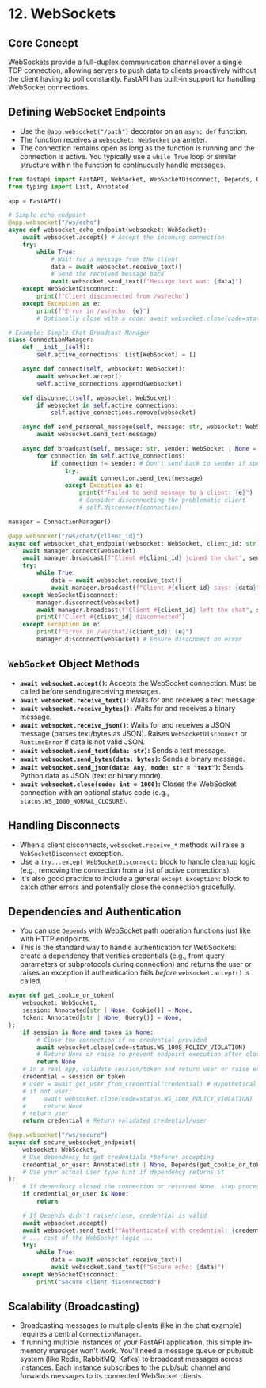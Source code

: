 # 12. WebSockets

## Core Concept

WebSockets provide a full-duplex communication channel over a single TCP connection, allowing servers to push data to clients proactively without the client having to poll constantly. FastAPI has built-in support for handling WebSocket connections.

## Defining WebSocket Endpoints

-   Use the `@app.websocket("/path")` decorator on an `async def` function.
-   The function receives a `websocket: WebSocket` parameter.
-   The connection remains open as long as the function is running and the connection is active. You typically use a `while True` loop or similar structure within the function to continuously handle messages.

```python
from fastapi import FastAPI, WebSocket, WebSocketDisconnect, Depends, Query, Cookie, status
from typing import List, Annotated

app = FastAPI()

# Simple echo endpoint
@app.websocket("/ws/echo")
async def websocket_echo_endpoint(websocket: WebSocket):
    await websocket.accept() # Accept the incoming connection
    try:
        while True:
            # Wait for a message from the client
            data = await websocket.receive_text()
            # Send the received message back
            await websocket.send_text(f"Message text was: {data}")
    except WebSocketDisconnect:
        print(f"Client disconnected from /ws/echo")
    except Exception as e:
        print(f"Error in /ws/echo: {e}")
        # Optionally close with a code: await websocket.close(code=status.WS_1011_INTERNAL_ERROR)

# Example: Simple Chat Broadcast Manager
class ConnectionManager:
    def __init__(self):
        self.active_connections: List[WebSocket] = []

    async def connect(self, websocket: WebSocket):
        await websocket.accept()
        self.active_connections.append(websocket)

    def disconnect(self, websocket: WebSocket):
        if websocket in self.active_connections:
            self.active_connections.remove(websocket)

    async def send_personal_message(self, message: str, websocket: WebSocket):
        await websocket.send_text(message)

    async def broadcast(self, message: str, sender: WebSocket | None = None):
        for connection in self.active_connections:
            if connection != sender: # Don't send back to sender if specified
                try:
                    await connection.send_text(message)
                except Exception as e:
                    print(f"Failed to send message to a client: {e}")
                    # Consider disconnecting the problematic client
                    # self.disconnect(connection)

manager = ConnectionManager()

@app.websocket("/ws/chat/{client_id}")
async def websocket_chat_endpoint(websocket: WebSocket, client_id: str):
    await manager.connect(websocket)
    await manager.broadcast(f"Client #{client_id} joined the chat", sender=websocket)
    try:
        while True:
            data = await websocket.receive_text()
            await manager.broadcast(f"Client #{client_id} says: {data}", sender=websocket)
    except WebSocketDisconnect:
        manager.disconnect(websocket)
        await manager.broadcast(f"Client #{client_id} left the chat", sender=websocket)
        print(f"Client #{client_id} disconnected")
    except Exception as e:
        print(f"Error in /ws/chat/{client_id}: {e}")
        manager.disconnect(websocket) # Ensure disconnect on error
```

## `WebSocket` Object Methods

-   **`await websocket.accept()`:** Accepts the WebSocket connection. Must be called before sending/receiving messages.
-   **`await websocket.receive_text()`:** Waits for and receives a text message.
-   **`await websocket.receive_bytes()`:** Waits for and receives a binary message.
-   **`await websocket.receive_json()`:** Waits for and receives a JSON message (parses text/bytes as JSON). Raises `WebSocketDisconnect` or `RuntimeError` if data is not valid JSON.
-   **`await websocket.send_text(data: str)`:** Sends a text message.
-   **`await websocket.send_bytes(data: bytes)`:** Sends a binary message.
-   **`await websocket.send_json(data: Any, mode: str = "text")`:** Sends Python data as JSON (text or binary mode).
-   **`await websocket.close(code: int = 1000)`:** Closes the WebSocket connection with an optional status code (e.g., `status.WS_1000_NORMAL_CLOSURE`).

## Handling Disconnects

-   When a client disconnects, `websocket.receive_*` methods will raise a `WebSocketDisconnect` exception.
-   Use a `try...except WebSocketDisconnect:` block to handle cleanup logic (e.g., removing the connection from a list of active connections).
-   It's also good practice to include a general `except Exception:` block to catch other errors and potentially close the connection gracefully.

## Dependencies and Authentication

-   You can use `Depends` with WebSocket path operation functions just like with HTTP endpoints.
-   This is the standard way to handle authentication for WebSockets: create a dependency that verifies credentials (e.g., from query parameters or subprotocols during connection) and returns the user or raises an exception if authentication fails *before* `websocket.accept()` is called.

```python
async def get_cookie_or_token(
    websocket: WebSocket,
    session: Annotated[str | None, Cookie()] = None,
    token: Annotated[str | None, Query()] = None,
):
    if session is None and token is None:
        # Close the connection if no credential provided
        await websocket.close(code=status.WS_1008_POLICY_VIOLATION)
        # Return None or raise to prevent endpoint execution after close
        return None
    # In a real app, validate session/token and return user or raise exception/close
    credential = session or token
    # user = await get_user_from_credential(credential) # Hypothetical validation
    # if not user:
    #     await websocket.close(code=status.WS_1008_POLICY_VIOLATION)
    #     return None
    # return user
    return credential # Return validated credential/user

@app.websocket("/ws/secure")
async def secure_websocket_endpoint(
    websocket: WebSocket,
    # Use dependency to get credentials *before* accepting
    credential_or_user: Annotated[str | None, Depends(get_cookie_or_token)]
    # Use your actual User type hint if dependency returns it
):
    # If dependency closed the connection or returned None, stop processing
    if credential_or_user is None:
        return

    # If Depends didn't raise/close, credential is valid
    await websocket.accept()
    await websocket.send_text(f"Authenticated with credential: {credential_or_user}")
    # ... rest of the WebSocket logic ...
    try:
        while True:
            data = await websocket.receive_text()
            await websocket.send_text(f"Secure echo: {data}")
    except WebSocketDisconnect:
        print("Secure client disconnected")
```

## Scalability (Broadcasting)

-   Broadcasting messages to multiple clients (like in the chat example) requires a central `ConnectionManager`.
-   If running multiple instances of your FastAPI application, this simple in-memory manager won't work. You'll need a message queue or pub/sub system (like Redis, RabbitMQ, Kafka) to broadcast messages across instances. Each instance subscribes to the pub/sub channel and forwards messages to its connected WebSocket clients.
